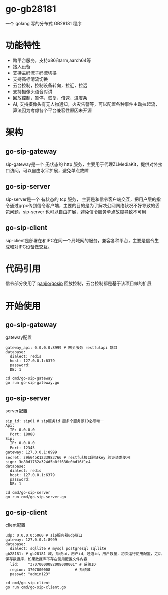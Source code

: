 # go-gb28181

一个 golang 写的分布式 GB28181 程序 

# 功能特性
-  跨平台服务，支持x86和arm,aarch64等
-  接入设备
-  支持主码流子码流切换
-  支持高标清流切换
-  云台控制，控制设备转向，拉近，拉远
-  支持摄像头语音对讲
-  回放控制，暂停，恢复，倍速，进度条
-  AI, 支持摄像头有无人物通知，火灾告警等，可以配置各种事件主动拉起流，算法因为考虑各个平台兼容性原因未开源


# 架构

## go-sip-gateway

sip-gateway是一个 无状态的 http 服务，主要用于代理ZLMediaKit，提供对外接口访问，可以自由水平扩展，避免单点故障

## go-sip-server

sip-server是一个 有状态的 tcp 服务， 主要是和信令客户端交互，把用户层的指令通过grpc传到信令客户端，主要的目的是为了解决公网网络状况不好导致的丢包问题，sip-server 也可以自由扩展，避免信令服务单点故障导致不可用


## go-sip-client

sip-client是部署在和IPC在同一个局域网的服务，兼容各种平台，主要是信令生成和对IPC设备做交互。



# 代码引用
信令部分使用了 [panjjo/gosip](https://github.com/panjjo/gosip) 回放控制，云台控制都是基于该项目做的扩展


# 开始使用



## go-sip-gateway
gateway配置
```
gateway_api: 0.0.0.0:8999 # 网关服务 restfulapi 端口
database:
  dialect: redis 
  host: 127.0.0.1:6379
  password: 
  DB: 1

```


```
cd cmd/go-sip-gateway
go run go-sip-gateway.go
```

## go-sip-server
server配置
```
sip_id: sip01 # sip服务id 起多个服务该ID必须唯一
Api:
  IP: 0.0.0.0
  Port: 18080
Sip:
  IP: 0.0.0.0
  Port: 12345
gateway: 127.0.0.1:8999
secret: z9hG4bK1233983766 # restful接口验证key 验证请求使用
sign: 3e80d1762a324d5b0ff636e0bd16f1e4
database:
  dialect: redis 
  host: 127.0.0.1:6379
  password: 
  DB: 1 
```
```
cd cmd/go-sip-server
go run cmd/go-sip-server.go
```

## go-sip-client
client配置
```
udp: 0.0.0.0:5060 # sip服务器udp端口
gateway: 127.0.0.1:8999
database:
  dialect: sqllite # mysql postgresql sqllite
gb28181: # gb28181 域，系统id，用户id，通道id，用户数量，初次运行使用配置，之后保存数据库，如果数据库不存在使用配置文件内容
  lid:    "37070000082008000001" # 系统ID
  region: 3707000008           # 系统域
  passwd: "admin123"

```
```
cd cmd/go-sip-client
go run cmd/go-sip-client.go
```